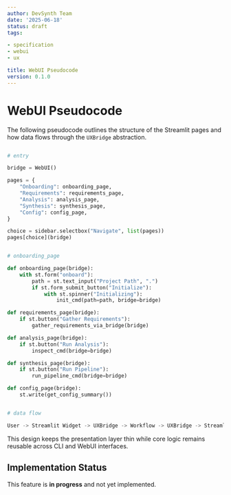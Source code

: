 ```yaml
---
author: DevSynth Team
date: '2025-06-18'
status: draft
tags:

- specification
- webui
- ux

title: WebUI Pseudocode
version: 0.1.0
---
```


# WebUI Pseudocode

The following pseudocode outlines the structure of the Streamlit pages and how data flows through the `UXBridge` abstraction.

```python

# entry

bridge = WebUI()

pages = {
    "Onboarding": onboarding_page,
    "Requirements": requirements_page,
    "Analysis": analysis_page,
    "Synthesis": synthesis_page,
    "Config": config_page,
}

choice = sidebar.selectbox("Navigate", list(pages))
pages[choice](bridge)
```

```python

# onboarding_page

def onboarding_page(bridge):
    with st.form("onboard"):
        path = st.text_input("Project Path", ".")
        if st.form_submit_button("Initialize"):
            with st.spinner("Initializing"):
                init_cmd(path=path, bridge=bridge)

def requirements_page(bridge):
    if st.button("Gather Requirements"):
        gather_requirements_via_bridge(bridge)

def analysis_page(bridge):
    if st.button("Run Analysis"):
        inspect_cmd(bridge=bridge)

def synthesis_page(bridge):
    if st.button("Run Pipeline"):
        run_pipeline_cmd(bridge=bridge)

def config_page(bridge):
    st.write(get_config_summary())
```

```python

# data flow

User -> Streamlit Widget -> UXBridge -> Workflow -> UXBridge -> Streamlit
```

This design keeps the presentation layer thin while core logic remains reusable across CLI and WebUI interfaces.
## Implementation Status

This feature is **in progress** and not yet implemented.

